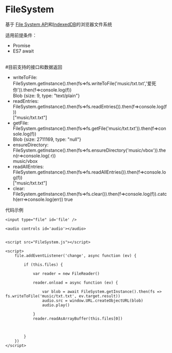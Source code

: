 # FileSystem
基于 <a href='https://www.w3.org/TR/file-system-api/' target='_blank'>File System API</a>和<a href='https://www.w3.org/TR/IndexedDB/' target='_blank'>IndexedDB</a>的浏览器文件系统
<br/>
<p>适用前提条件： </p>
<ul>
<li>Promise</li>
<li>ES7 await</li>
</ul>

<br/>
#目前支持的接口和数据返回
<ul>
    <li>writeToFile:<br/>
    FileSystem.getInstance().then(fs=>fs.writeToFile('music/txt.txt','爱死你')).then(f=>console.log(f))<br/>
    Blob {size: 9, type: "text/plain"}
    </li>
    <li>
    readEntries:<br/>
    FileSystem.getInstance().then(fs=>fs.readEntries()).then(f=>console.log(f))<br/>
    ["music/txt.txt"]
    </li>
    <li>getFile:<br/>
        FileSystem.getInstance().then(fs=>fs.getFile('music/txt.txt')).then(f=>console.log(f))<br/>
        Blob {size: 2711169, type: "null"}
    </li>        
    <li>
        ensureDirectory:<br/>
        FileSystem.getInstance().then(fs=>fs.ensureDirectory('music/vbox')).then(r=>console.log( r))<br/>
        music/vbox
    </li>
    <li>
        readAllEntries:<br/>
        FileSystem.getInstance().then(fs=>fs.readAllEntries()).then(f=>console.log(f))<br/>
        ["music/txt.txt"]
    </li>
    <li>
    clear:<br/>
    FileSystem.getInstance().then(fs=>fs.clear()).then(f=>console.log(f)).catch(err=>console.log(err)) 
    true
    </li>
</ul>
<p>代码示例</p>
<preview>
<!DOCTYPE>
<html>

<head>
    <title> System API 测试页面</title>
</head>

<body>

    <input type="file" id='file' />

    <audio controls id='audio'></audio>


    <script src="FileSystem.js"></script> 

    <script>
        file.addEventListener('change', async function (ev) {

            if (this.files) {

                var reader = new FileReader()

                reader.onload = async function (ev) {

                    var blob = await FileSystem.getInstance().then(fs => fs.writeToFile('music/txt.txt', ev.target.result))
                    audio.src = window.URL.createObjectURL(blob)
                    audio.play()

                }
                reader.readAsArrayBuffer(this.files[0])



            }
        })
    </script>
</body>


</html>
</preview>
